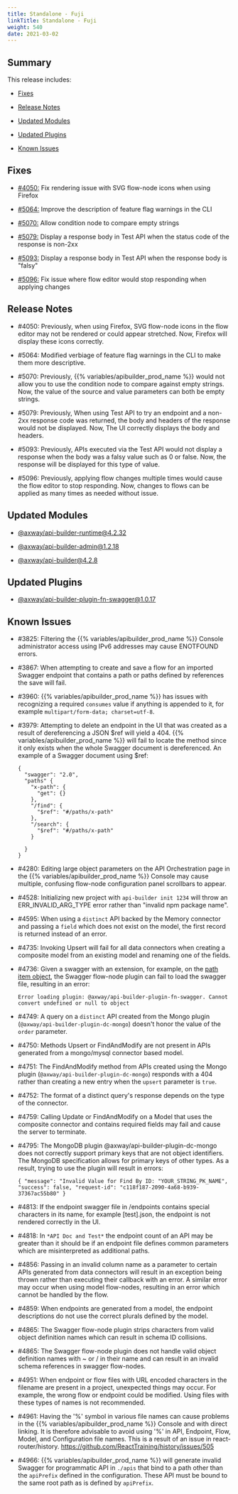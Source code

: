 ```yaml
---
title: Standalone - Fuji
linkTitle: Standalone - Fuji
weight: 540
date: 2021-03-02
---
```


## Summary

This release includes:

* [Fixes](#fixes)

* [Release Notes](#release-notes)

* [Updated Modules](#updated-modules)

* [Updated Plugins](#updated-plugins)

* [Known Issues](#known-issues)

## Fixes

* [#4050:](#4050) Fix rendering issue with SVG flow-node icons when using Firefox

* [#5064:](#5064) Improve the description of feature flag warnings in the CLI

* [#5070:](#5070) Allow condition node to compare empty strings

* [#5079:](#5079) Display a response body in Test API when the status code of the response is non-2xx

* [#5093:](#5093) Display a response body in Test API when the response body is "falsy"

* [#5096:](#5096) Fix issue where flow editor would stop responding when applying changes

## Release Notes

* #4050: Previously, when using Firefox, SVG flow-node icons in the flow editor may not be rendered or could appear stretched. Now, Firefox will display these icons correctly.

* #5064: Modified verbiage of feature flag warnings in the CLI to make them more descriptive.

* #5070: Previously, {{% variables/apibuilder_prod_name %}} would not allow you to use the condition node to compare against empty strings. Now, the value of the source and value parameters can both be empty strings.

* #5079: Previously, When using Test API to try an endpoint and a non-2xx response code was returned, the body and headers of the response would not be displayed. Now, The UI correctly displays the body and headers.

* #5093: Previously, APIs executed via the Test API would not display a response when the body was a falsy value such as 0 or false. Now, the response will be displayed for this type of value.

* #5096: Previously, applying flow changes multiple times would cause the flow editor to stop responding. Now, changes to flows can be applied as many times as needed without issue.

## Updated Modules

* [@axway/api-builder-runtime@4.2.32](https://www.npmjs.com/package/@axway/api-builder-runtime/v/4.2.32)

* [@axway/api-builder-admin@1.2.18](https://www.npmjs.com/package/@axway/api-builder-admin/v/1.2.18)

* [@axway/api-builder@4.2.8](https://www.npmjs.com/package/@axway/api-builder/v/4.2.8)

## Updated Plugins

* [@axway/api-builder-plugin-fn-swagger@1.0.17](https://www.npmjs.com/package/@axway/api-builder-plugin-fn-swagger/v/1.0.17)

## Known Issues

* #3825: Filtering the {{% variables/apibuilder_prod_name %}} Console administrator access using IPv6 addresses may cause ENOTFOUND errors.

* #3867: When attempting to create and save a flow for an imported Swagger endpoint that contains a path or paths defined by references the save will fail.

* #3960: {{% variables/apibuilder_prod_name %}} has issues with recognizing a required `consumes` value if anything is appended to it, for example `multipart/form-data; charset=utf-8`.

* #3979: Attempting to delete an endpoint in the UI that was created as a result of dereferencing a JSON $ref will yield a 404. {{% variables/apibuilder_prod_name %}} will fail to locate the method since it only exists when the whole Swagger document is dereferenced. An example of a Swagger document using $ref:

    ```
    {
      "swagger": "2.0",
      "paths" {
        "x-path": {
          "get": {}
        },
        "/find": {
          "$ref": "#/paths/x-path"
        },
        "/search": {
          "$ref": "#/paths/x-path"
        }

      }
    }
    ```

* #4280: Editing large object parameters on the API Orchestration page in the {{% variables/apibuilder_prod_name %}} Console may cause multiple, confusing flow-node configuration panel scrollbars to appear.

* #4528: Initializing new project with `api-builder init 1234` will throw an ERR_INVALID_ARG_TYPE error rather than "invalid npm package name".

* #4595: When using a `distinct` API backed by the Memory connector and passing a `field` which does not exist on the model, the first record is returned instead of an error.

* #4735: Invoking Upsert will fail for all data connectors when creating a composite model from an existing model and renaming one of the fields.

* #4736: Given a swagger with an extension, for example, on the [path item object](https://github.com/OAI/OpenAPI-Specification/blob/master/versions/2.0.md#pathItemObject), the Swagger flow-node plugin can fail to load the swagger file, resulting in an error:

    ```
    Error loading plugin: @axway/api-builder-plugin-fn-swagger. Cannot convert undefined or null to object
    ```

* #4749: A query on a `distinct` API created from the Mongo plugin (`@axway/api-builder-plugin-dc-mongo`) doesn't honor the value of the `order` parameter.

* #4750: Methods Upsert or FindAndModify are not present in APIs generated from a mongo/mysql connector based model.

* #4751: The FindAndModify method from APIs created using the Mongo plugin (`@axway/api-builder-plugin-dc-mongo`) responds with a 404 rather than creating a new entry when the `upsert` parameter is `true`.

* #4752: The format of a distinct query's response depends on the type of the connector.

* #4759: Calling Update or FindAndModify on a Model that uses the composite connector and contains required fields may fail and cause the server to terminate.

* #4795: The MongoDB plugin @axway/api-builder-plugin-dc-mongo does not correctly support primary keys that are not object identifiers. The MongoDB specification allows for primary keys of other types. As a result, trying to use the plugin will result in errors:

    ```
    { "message": "Invalid Value for Find By ID: "YOUR_STRING_PK_NAME", "success": false, "request-id": "c118f187-2090-4a68-b939-37367ac55b80" }
    ```

* #4813: If the endpoint swagger file in /endpoints contains special characters in its name, for example \[test\].json, the endpoint is not rendered correctly in the UI.

* #4818: In `*API Doc and Test*` the endpoint count of an API may be greater than it should be if an endpoint file defines common parameters which are misinterpreted as additional paths.

* #4856: Passing in an invalid column name as a parameter to certain APIs generated from data connectors will result in an exception being thrown rather than executing their callback with an error. A similar error may occur when using model flow-nodes, resulting in an error which cannot be handled by the flow.

* #4859: When endpoints are generated from a model, the endpoint descriptions do not use the correct plurals defined by the model.

* #4865: The Swagger flow-node plugin strips characters from valid object definition names which can result in schema ID collisions.

* #4865: The Swagger flow-node plugin does not handle valid object definition names with ~ or / in their name and can result in an invalid schema references in swagger flow-nodes.

* #4951: When endpoint or flow files with URL encoded characters in the filename are present in a project, unexpected things may occur. For example, the wrong flow or endpoint could be modified. Using files with these types of names is not recommended.

* #4961: Having the '%' symbol in various file names can cause problems in the {{% variables/apibuilder_prod_name %}} Console and with direct linking. It is therefore advisable to avoid using '%' in API, Endpoint, Flow, Model, and Configuration file names. This is a result of an issue in react-router/history. https://github.com/ReactTraining/history/issues/505

* #4966: {{% variables/apibuilder_prod_name %}} will generate invalid Swagger for programmatic API in `./apis` that bind to a path other than the `apiPrefix` defined in the configuration. These API must be bound to the same root path as is defined by `apiPrefix`.
